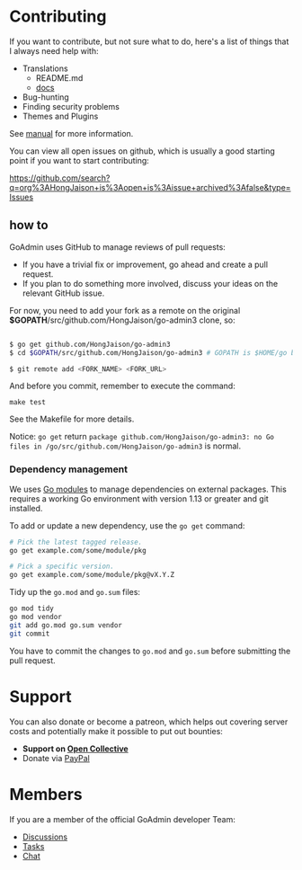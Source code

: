 # Contributing

If you want to contribute, but not sure what to do, here's a list of things that I always need help with:

* Translations
    * README.md
    * [docs](https://github.com/HongJaison/docs/issues/1)
* Bug-hunting
* Finding security problems
* Themes and Plugins

See [manual](https://github.com/HongJaison/go-admin3/projects/3) for more information.

You can view all open issues on github, which is usually a good starting point if you want to start contributing:

https://github.com/search?q=org%3AHongJaison+is%3Aopen+is%3Aissue+archived%3Afalse&type=Issues

## how to

GoAdmin uses GitHub to manage reviews of pull requests:

- If you have a trivial fix or improvement, go ahead and create a pull request.
- If you plan to do something more involved, discuss your ideas on the relevant GitHub issue.

For now, you need to add your fork as a remote on the original **\$GOPATH**/src/github.com/HongJaison/go-admin3 clone, so:

```bash

$ go get github.com/HongJaison/go-admin3
$ cd $GOPATH/src/github.com/HongJaison/go-admin3 # GOPATH is $HOME/go by default.

$ git remote add <FORK_NAME> <FORK_URL>
```

And before you commit, remember to execute the command: 

```
make test
```

See the Makefile for more details.

Notice: `go get` return `package github.com/HongJaison/go-admin3: no Go files in /go/src/github.com/HongJaison/go-admin3` is normal.

### Dependency management

We uses [Go modules](https://golang.org/cmd/go/#hdr-Modules__module_versions__and_more) to manage dependencies on external packages.
This requires a working Go environment with version 1.13 or greater and git installed.

To add or update a new dependency, use the `go get` command:

```bash
# Pick the latest tagged release.
go get example.com/some/module/pkg

# Pick a specific version.
go get example.com/some/module/pkg@vX.Y.Z
```

Tidy up the `go.mod` and `go.sum` files:

```bash
go mod tidy
go mod vendor
git add go.mod go.sum vendor
git commit
```

You have to commit the changes to `go.mod` and `go.sum` before submitting the pull request.

# Support

You can also donate or become a patreon, which helps out covering server costs and potentially make it possible to put out bounties:

* **Support on [Open Collective](https://opencollective.com/go-admin)**
* Donate via [PayPal](https://paypal.me/cg80333)

# Members

If you are a member of the official GoAdmin developer Team:

* [Discussions](http://forum.go-admin.cn)
* [Tasks](https://github.com/HongJaison/go-admin3/projects)
* [Chat](https://t.me/joinchat/NlyH6Bch2QARZkArithKvg)